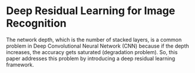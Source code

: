 # Deep Residual Learning for Image Recognition

The network depth, which is the number of stacked layers, is a common problem in Deep Convolutional Neural Network (CNN)
because if the depth increases, the accuracy gets saturated (degradation problem). So, this paper addresses this problem by
introducing a deep residual learning framework. 
